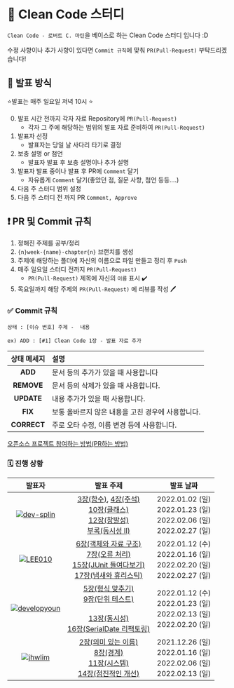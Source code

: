 # 💯 Clean Code 스터디

`Clean Code - 로버트 C. 마틴`을 베이스로 하는 Clean Code 스터디 입니다 :D

수정 사항이나 추가 사항이 있다면 `Commit 규칙`에 맞춰 `PR(Pull-Request)` 부탁드리겠습니다!



## 📝 발표 방식

:star:발표는 매주 일요일 저녁 10시 :star:

0. 발표 시간 전까지 각자 자료 Repository에 `PR(Pull-Request)`
   - 각자 그 주에 해당하는 범위의 발표 자료 준비하여 `PR(Pull-Request)`
1. 발표자 선정
   - 발표자는 당일 날 사다리 타기로 결정
2. 보충 설명 or 첨언
   - 발표자 발표 후 보충 설명이나 추가 설명
3. 발표자 발표 중이나 발표 후 PR에 `Comment` 달기
   - 자유롭게 `Comment` 달기(좋았던 점, 질문 사항, 첨언 등등....)
4. 다음 주 스터디 범위 설정
5. 다음 주 스터디 전 까지  PR `Comment, Approve`



## ❗ PR 및 Commit 규칙

1. 정해진 주제를 공부/정리
2. `{n}week-{name}-chapter{n}` 브랜치를 생성
3. 주제에 해당하는 폴더에 자신의 이름으로 파일 만들고 정리 후 `Push`
4. 매주 일요일 스터디 전까지 `PR(Pull-Request)`
   - `PR(Pull-Request)` 제목에 자신의 `이름` 표시 :heavy_check_mark:
5. 목요일까지 해당 주제의  `PR(Pull-Request)` 에 리뷰를 작성 :pen:



### :white_check_mark: Commit 규칙

`상태 : [이슈 번호] 주제 -  내용`

`ex) ADD : [#1] Clean Code 1장 - 발표 자료 추가`

| 상태 메세지 | 설명                                              |
| :---------: | :------------------------------------------------ |
|   **ADD**   | 문서 등의 추가가 있을 때 사용합니다               |
| **REMOVE**  | 문서 등의 삭제가 있을 때 사용합니다.              |
| **UPDATE**  | 내용 추가가 있을 때 사용합니다.                   |
|   **FIX**   | 보통 올바르지 않은 내용을 고친 경우에 사용합니다. |
| **CORRECT** | 주로 오타 수정, 이름 변경 등에 사용합니다.        |

[오픈소스 프로젝트 참여하는 방법(PR하는 방법)](https://dev-splin.github.io/git/Git-Participate-OpenSource-Projects/)



### 🗓️ 진행 상황

|                            발표자                            |                          발표 주제                           |                          발표 날짜                           |
| :----------------------------------------------------------: | :----------------------------------------------------------: | :----------------------------------------------------------: |
| [![dev-splin](https://user-images.githubusercontent.com/79291114/146678239-f8a56ded-281e-48f1-9c58-7a5c657a2c25.jpg)](https://github.com/dev-splin/) | [3장(함수)](https://github.com/Clean-Code-Study/Clean-Code/blob/main/03%EC%9E%A5(%ED%95%A8%EC%88%98)/yun(dev-splin).md), [4장(주석)](https://github.com/Clean-Code-Study/Clean-Code/blob/main/04%EC%9E%A5(%EC%A3%BC%EC%84%9D)/yun(dev-splin).md)<br />[10장(클래스)](https://github.com/Clean-Code-Study/Clean-Code/blob/main/10%EC%9E%A5(%ED%81%B4%EB%9E%98%EC%8A%A4)/dev-splin(yun).md)<br />[12장(창발성)](https://github.com/Clean-Code-Study/Clean-Code/blob/main/12%EC%9E%A5(%EC%B0%BD%EB%B0%9C%EC%84%B1)/dev-splin(yun).md)<br />[부록(동시성 ll)](https://github.com/Clean-Code-Study/Clean-Code/blob/main/%EB%B6%80%EB%A1%9DA(%EB%8F%99%EC%8B%9C%EC%84%B1ll)/dev-splin(yun).md) | 2022.01.02 (일)<br />2022.01.23 (일)<br />2022.02.06 (일)<br />2022.02.27 (일) |
| [![LEE010](https://user-images.githubusercontent.com/79291114/146678322-9b40175b-9a71-4688-ae9d-3f6047acd1ad.png)](https://github.com/LEE010) | [6장(객체와 자료 구조)](https://github.com/Clean-Code-Study/Clean-Code/blob/main/06%EC%9E%A5(%EA%B0%9D%EC%B2%B4%EC%99%80%20%EC%9E%90%EB%A3%8C%20%EA%B5%AC%EC%A1%B0)/lee010.md)<br />[7장(오류 처리)](https://github.com/Clean-Code-Study/Clean-Code/blob/main/07%EC%9E%A5(%EC%98%A4%EB%A5%98%20%EC%B2%98%EB%A6%AC)/lee010.md)<br />[15장(JUnit 들여다보기)](https://github.com/Clean-Code-Study/Clean-Code/blob/main/15%EC%9E%A5(JUnit%20%EB%93%A4%EC%97%AC%EB%8B%A4%EB%B3%B4%EA%B8%B0)/lee010.md)<br />[17장(냄새와 휴리스틱)](https://github.com/Clean-Code-Study/Clean-Code/blob/main/17%EC%9E%A5(%EB%83%84%EC%83%88%EC%99%80%20%ED%9C%B4%EB%A6%AC%EC%8A%A4%ED%8B%B1)/lee010.md) | 2022.01.12 (수)<br />2022.01.16 (일)<br />2022.02.20 (일)<br />2022.02.27 (일) |
| [![developyoun](https://user-images.githubusercontent.com/79291114/146678316-3d08d291-4466-4dc9-b9f4-f7a1accf18bd.png)](https://github.com/developyoun) | [5장(형식 맞추기)](https://github.com/Clean-Code-Study/Clean-Code/blob/main/05%EC%9E%A5(%ED%98%95%EC%8B%9D%20%EB%A7%9E%EC%B6%94%EA%B8%B0)/jaeho.md)<br />[9장(단위 테스트)](https://github.com/Clean-Code-Study/Clean-Code/blob/main/09%EC%9E%A5(%EB%8B%A8%EC%9C%84%20%ED%85%8C%EC%8A%A4%ED%8A%B8)/jaeho.md)<br /><br />[13장(동시성)](https://github.com/Clean-Code-Study/Clean-Code/blob/main/13%EC%9E%A5(%EB%8F%99%EC%8B%9C%EC%84%B1)/jaeho.md)<br />[16장(SerialDate 리팩토링)](https://github.com/Clean-Code-Study/Clean-Code/blob/main/16%EC%9E%A5(SerialDate%20%EB%A6%AC%ED%8C%A9%ED%86%A0%EB%A7%81)/jaeho.md) | 2022.01.12 (수)<br />2022.01.23 (일)<br />2022.02.13 (일)<br />2022.02.20 (일) |
| [![jhwlim](https://user-images.githubusercontent.com/79291114/146678321-74ee5a8d-4152-42e3-b863-e3ba67124b47.png)](https://github.com/jhwlim) | [2장(의미 있는 이름)](https://github.com/Clean-Code-Study/Clean-Code/blob/main/02%EC%9E%A5(%EC%9D%98%EB%AF%B8%20%EC%9E%88%EB%8A%94%20%EC%9D%B4%EB%A6%84)/jhwlim.md)<br />[8장(경계)](https://github.com/Clean-Code-Study/Clean-Code/blob/main/08%EC%9E%A5(%EA%B2%BD%EA%B3%84)/jhwlim.md)<br />[11장(시스템)](https://github.com/Clean-Code-Study/Clean-Code/blob/main/11%EC%9E%A5(%EC%8B%9C%EC%8A%A4%ED%85%9C)/jhwlim.md)<br />[14장(점진적인 개선)](https://github.com/Clean-Code-Study/Clean-Code/blob/main/14%EC%9E%A5(%EC%A0%90%EC%A7%84%EC%A0%81%EC%9D%B8%20%EA%B0%9C%EC%84%A0)/jhwlim.md) | 2021.12.26 (일)<br />2022.01.16 (일)<br />2022.02.06 (일)<br />2022.02.13 (일) |
